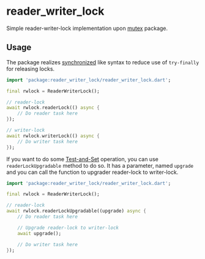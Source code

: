 # reader_writer_lock

Simple reader-writer-lock implementation upon [mutex](https://pub.dev/packages/mutex) package.

## Usage

The package realizes [synchronized](https://pub.dev/packages/synchronized) like syntax to reduce use of `try-finally` for releasing locks.

```dart
import 'package:reader_writer_lock/reader_writer_lock.dart';

final rwlock = ReaderWriterLock();

// reader-lock
await rwlock.readerLock(() async {
    // Do reader task here
});

// writer-lock
await rwlock.writerLock(() async {
    // Do writer task here
});
```

If you want to do some [Test-and-Set](https://en.wikipedia.org/wiki/Test-and-set) operation,
you can use `readerLockUpgradable` method to do so. It has a parameter, named `upgrade` and you can call the function
to upgrader reader-lock to writer-lock.

```dart
import 'package:reader_writer_lock/reader_writer_lock.dart';

final rwlock = ReaderWriterLock();

// reader-lock
await rwlock.readerLockUpgradable((upgrade) async {
    // Do reader task here

    // Upgrade reader-lock to writer-lock
    await upgrade();

    // Do writer task here
});